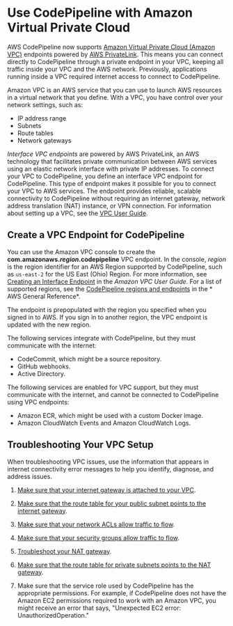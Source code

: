 # Use CodePipeline with Amazon Virtual Private Cloud<a name="vpc-support"></a>

AWS CodePipeline now supports [Amazon Virtual Private Cloud \(Amazon VPC\)](https://aws.amazon.com/vpc/) endpoints powered by [AWS PrivateLink](https://aws.amazon.com/about-aws/whats-new/2017/11/introducing-aws-privatelink-for-aws-services/)\. This means you can connect directly to CodePipeline through a private endpoint in your VPC, keeping all traffic inside your VPC and the AWS network\. Previously, applications running inside a VPC required internet access to connect to CodePipeline\.

Amazon VPC is an AWS service that you can use to launch AWS resources in a virtual network that you define\. With a VPC, you have control over your network settings, such as:
+ IP address range
+ Subnets
+ Route tables
+ Network gateways

*Interface VPC endpoints* are powered by AWS PrivateLink, an AWS technology that facilitates private communication between AWS services using an elastic network interface with private IP addresses\. To connect your VPC to CodePipeline, you define an interface VPC endpoint for CodePipeline\. This type of endpoint makes it possible for you to connect your VPC to AWS services\. The endpoint provides reliable, scalable connectivity to CodePipeline without requiring an internet gateway, network address translation \(NAT\) instance, or VPN connection\. For information about setting up a VPC, see the [VPC User Guide](https://docs.aws.amazon.com/vpc/latest/userguide/VPC_Introduction.html)\.

## Create a VPC Endpoint for CodePipeline<a name="use-vpc-endpoints-with-codepipeline"></a>

 You can use the Amazon VPC console to create the **com\.amazonaws\.*region*\.codepipeline** VPC endpoint\. In the console, *region* is the region identifier for an AWS Region supported by CodePipeline, such as `us-east-2` for the US East \(Ohio\) Region\. For more information, see [Creating an Interface Endpoint](https://docs.aws.amazon.com/vpc/latest/userguide/vpce-interface.html#create-interface-endpoint) in the *Amazon VPC User Guide*\. For a list of supported regions, see the [ CodePipeline regions and endpoints](https://docs.aws.amazon.com/general/latest/gr/rande.html#codebuild_region) in the * AWS General Reference*\. 

The endpoint is prepopulated with the region you specified when you signed in to AWS\. If you sign in to another region, the VPC endpoint is updated with the new region\.

The following services integrate with CodePipeline, but they must communicate with the internet:
+ CodeCommit, which might be a source repository\.
+ GitHub webhooks\.
+ Active Directory\.

The following services are enabled for VPC support, but they must communicate with the internet, and cannot be connected to CodePipeline using VPC endpoints:
+ Amazon ECR, which might be used with a custom Docker image\.
+ Amazon CloudWatch Events and Amazon CloudWatch Logs\. 

## Troubleshooting Your VPC Setup<a name="troubleshooting-vpc"></a>

When troubleshooting VPC issues, use the information that appears in internet connectivity error messages to help you identify, diagnose, and address issues\.

1. [Make sure that your internet gateway is attached to your VPC](https://docs.aws.amazon.com/vpc/latest/userguide/VPC_Internet_Gateway.html#Add_IGW_Attach_Gateway)\.

1. [Make sure that the route table for your public subnet points to the internet gateway](https://docs.aws.amazon.com/vpc/latest/userguide/VPC_Route_Tables.html#route-tables-internet-gateway)\.

1. [Make sure that your network ACLs allow traffic to flow](https://docs.aws.amazon.com/vpc/latest/userguide/VPC_ACLs.html#ACLRules)\.

1. [Make sure that your security groups allow traffic to flow](https://docs.aws.amazon.com/vpc/latest/userguide/VPC_SecurityGroups.html#SecurityGroupRules)\.

1. [Troubleshoot your NAT gateway](https://docs.aws.amazon.com/vpc/latest/userguide/vpc-nat-gateway.html#nat-gateway-troubleshooting)\.

1. [Make sure that the route table for private subnets points to the NAT gateway](https://docs.aws.amazon.com/vpc/latest/userguide/VPC_Route_Tables.html#route-tables-nat)\.

1. Make sure that the service role used by CodePipeline has the appropriate permissions\. For example, if CodePipeline does not have the Amazon EC2 permissions required to work with an Amazon VPC, you might receive an error that says, "Unexpected EC2 error: UnauthorizedOperation\."